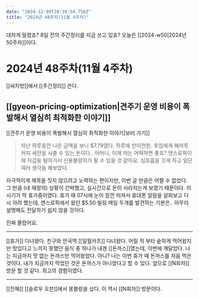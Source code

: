 ```yaml
---
date: "2024-12-09T10:10:54.756Z"
title: "2024년 48주차(11월 4주차)"
---
```


대차게 밀렸죠? 8일 전의 주간정리를 지금 쓰고 있죠? 오늘은 [[2024-w50|2024년 50주차]]이다.

# 2024년 48주차(11월 4주차)

[[싸지방]]에서 [[주간정리]] 쓴다.

## [[gyeon-pricing-optimization|견주기 운영 비용이 폭발해서 열심히 최적화한 이야기]]

[[견주기 운영 비용이 폭발해서 열심히 최적화한 이야기|보러 가기]]

> 지난 하루동안 나온 금액을 보니 $7.79였다. 하루에 만이천원. 후임에게 해마루 커피 세잔을 사줄 수 있는 돈이다.. 어머니, 이제 저는 어떡하면 좋죠? 앤스로픽이 제 지갑을 털어가서 신용불량자가 될 수 있을 것 같아요. 심호흡을 크게 하고 일단 여러 생각을 해보았다.

자극적이게 제목을 짓지 않으려고 노력하는 편이지만, 이번 글 만큼은 어쩔 수 없었다. 그 만큼 (내 재정의) 상황이 긴박했고, 실시간으로 돈이 사라지는게 보였기 때문이다. 이 시기가 딱 휴가중이였다. 휴가 때 07시에 눈이 잠깐 떠져서 휴대폰 알람을 살펴보고 다시 자려 했는데, 앤스로픽에서 왔던 $5.50 빌링 메일 두개를 발견하는 기분은.. 아무리 설명해도 전달하기 쉽지 않을 것이다.

진짜 쫄렸어요.

---

[[휴가]] 다녀왔다. 친구와 안국역 [[일월카츠]] 다녀왔다. 어릴 적 부터 숱하게 먹어왔지만 맛있다고 느끼지 못했던 음식 중 하나가 내겐 [[돈까스]]였는데, 이번에 깨달았다. 나는 지금까지 맛 없는 돈까스만 먹어왔었다. 아니? 나는 이번 휴가 때 돈까스를 처음 먹은 것이다. 내가 지금까지 먹었던 것은 돈까스가 아니였다고 할 수 있다. 앞으로 [[N회차]] 방문 할 것 같다. 최고의 경험이였다.

---

[[진해]] [[슬로우 오븐]]에서 몽블랑을 샀다. 이 역시 [[N회차]] 방문이다.

